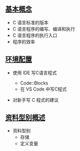 

## [基本概念](./基本概念.md)

- C 语言标准的版本
- C 语言程序的编写、编译和执行
- C 语言程序的执行入口
- 程序的效率

## [环境配置](./开发环境配置.md)

- 使用 IDE 写C语言程式
	- Code::Blocks
	- 在 VS Code 中写C程式

- 对新手写 C 程式的建议

## [资料型别概述](./资料型别概述.md)

- 资料型别
	- 存储
	- 定义变量

